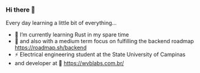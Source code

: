 ### Hi there 👋

Every day learning a little bit of everything...

- 🌱 I’m currently learning Rust in my spare time
- 🔭 and also with a medium term focus on fulfilling the backend roadmap https://roadmap.sh/backend
- :zap: Electrical engineering student at the State University of Campinas
- and developer at :rocket: https://wvblabs.com.br/
